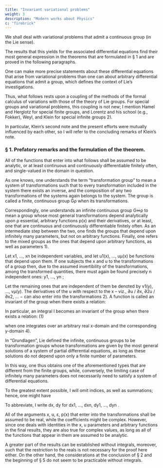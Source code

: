 ```yaml
---
title: "Invariant variational problems"
weight: 3
description: "Modern works about Physics"
c: "firebrick"
---
```



<!-- Emmy Noether in Göttingen.
(Presented by F. Klein at the session on 26 July 1918 1) -->


We shall deal with variational problems that admit a continuous group (in the Lie sense).

The results that this yields for the associated differential equations find their most general expression in the theorems that are formulated in § 1 and are proved in the following paragraphs.

One can make more precise statements about these differential equations that arise from variational problems than one can about arbitrary differential equations that admit a group, which defines the context of Lie’s investigations. 

Thus, what follows rests upon a coupling of the methods of the formal calculus of variations with those of the theory of Lie groups. For special groups and variational problems, this coupling is not new; I mention Hamel and Herglotz for special finite groups, and Lorentz and his school (e.g., Fokker), Weyl, and Klein for special infinite groups 2). 

In particular, Klein’s second note and the present efforts were mutually influenced by each other, so I will refer to the concluding remarks of Klein’s note.


### § 1. Prefatory remarks and the formulation of the theorem.

All of the functions that enter into what follows shall be assumed to be analytic, or at least continuous and continuously differentiable finitely often, and single-valued in the domain in question.

As one knows, one understands the term “transformation group” to mean a system of transformations such that to every transformation included in the system there exists an inverse, and the composition of any two transformations of the systems again belongs to the system. The group is called a finite, continuous group Gρ when its transformations.

<!-- The final version of the manuscript was first submitted at the end of September. -->

<!-- ) Hamel: Math. Ann, Bd. 59 and Zeit. f. Math. u. Phys., Bd. 50. Herglotz: Ann. d. Phys. (4) Bd. 36,
esp. § 9, pp. 511. Fokker, Verslag d. Amsterdamer Akad., 27/1, 1917. For further literature, cf., the second
note of Klein: Göttinger Nachrichten, 19 July 1918.
In a recently-appearing paper of Kneser (Math. Zeit., Bd. 2), he treated the constructionof invariants by
similar methods.
2Noether – Invariant variational problems -->

<!-- are included in the most general group that depends analytically upon ρ essential
parameters s (i.e., the ρ parameters shall not be representable as ρ functions of fewer
parameters).  -->

Correspondingly, one understands an infinite continuous group G∞ρ to mean a group whose most general transformations depend analytically upon ρ essential, arbitrary functions p(x) and their derivatives, or at least, one that are continuous and
continuously differentiable finitely often. As an intermediate step between the two, one
finds the groups that depend upon infinitely many parameters, but not on arbitrary
functions. Finally, one refers to the mixed groups as the ones that depend upon arbitrary
functions, as well as parameters 1).

Let x1, ..., xn be independent variables, and let u1(x), ..., uμ(x) be functions that depend upon them. If one subjects the x and u to the transformations of a group then, due to the assumed invertibility of the transformations, among the transformed quantities, there must again be found precisely n independent ones: y1, ..., yn ; 

Let the remaining ones that are independent of them be denoted by v1(y), ..., vμ(y). The derivatives of the u with
respect to the x – viz., ∂u / ∂x, ∂2u / ∂x2, ... − can also enter into the transformations 2). A
function is called an invariant of the group when there exists a relation:

<!-- ∂u ∂ 2u
∂v ∂ 2 v
P  x , u , , 2 ,⋯  = P  y , v , , 2 ,⋯  .
∂x ∂x
∂y ∂y -->

In particular, an integral I becomes an invariant of the group when there exists a relation:
(1)

<!-- ∂u ∂ 2u
I = ∫ ⋯ ∫ f  x, u, , 2 ,⋯  dx
∂x ∂x


2


∂v ∂ v
= ∫ ⋯ ∫ f  y , v, , 2 ,⋯  dy
∂y ∂y -->

when one integrates over an arbitrary real x-domain and the corresponding y-domain 4).

<!-- “Grundlagen für die Theorie der unendlichen kontinuierlichen Transformationsgruppen” (Ber. d. K. Sächs. Ges. der Wiss. 1891) [cited as -->

In  “Grundlagen”, Lie defined the infinite, continuous groups to be transformation groups whose transformations are given by the most general solutions of a system of partial differential equations, as long as these solutions do not depend upon only a finite number of parameters. 

In this way, one thus obtains one of the aforementioned types that are different from the finite groups, while, conversely, the limiting case of infinitely many parameters does not necessarily need to satisfy a system of differential equations.


To the greatest extent possible, I will omit indices, as well as summations; hence, one might have
 
<!-- ∂2u / ∂x2 for ∂2uα / ∂xβ ∂xγ , etc. -->

To abbreviate, I write dx, dy for dx1, ..., dxn, dy1, ..., dyn .

All of the arguments x, u, ε, p(x) that enter into the transformations shall be assumed to be real, while the coefficients might be complex. However, since one deals with identities in the x, u parameters and arbitrary functions in the final results, they are also true for complex values, as long as all of the functions that appear in them are assumed to be analytic. 

A greater part of the results can be established without integrals, moreover, such that the restriction to the reals is not necessary for the proof here either. On the other hand, the considerations at the conclusion of § 2 and the beginning of § 5 do not seem to be practicable without integrals.


